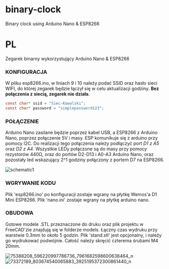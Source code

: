 # binary-clock
Binary clock using Arduino Nano &amp; ESP8266

# PL 
Zegarek binarny wykorzystujący Arduino Nano & ESP8266

### KONFIGURACJA
W pliku esp8266.ino, w liniach 9 i 10 należy podać SSID oraz hasło sieci WIFI, do której zegarek będzie łączył się w celu aktualizacji godziny. **Bez połączenia z siecią, zegarek nie działa**.
```c
const char* ssid = "Siec-Kowalski";
const char* password = "simplepassword123";
```

### POŁĄCZENIE
Arduino Nano zasilane będzie poprzez kabel USB, a ESP8266 z Arduino Nano, poprzez połączenie 5V i masy. ESP komunikuje się z arduino przy pomocy I2C. Do realizacji tego połączenia należy podłączyć port *D1 z A5* oraz *D2 z A4*. Wszystkie LEDy połączone są do masy przy pomocy rezystorów 440Ω, oraz do portów D2-D13 i A0-A3 Arduino Nano, oraz pozostały led wskazujący 2^1 godziny połączony z portem D7 na ESP8266.

![schematic1](https://user-images.githubusercontent.com/44320848/68903484-9d323680-073b-11ea-8f2d-5b03e0188d32.png)

### WGRYWANIE KODU
Plik 'esp8266.ino' po konfiguracji zostaje wgrany na płytkę Wemos'a D1 Mini ESP8266.
Plik 'nano.ini' zostaje wgrany na płytkę arduino nano.

### OBUDOWA
Gotowe modele .STL przeznaczone do druku oraz plik projektu w FreeCAD'zie znajdują się w folderze models.
Łączny czas wydruku przy warstwie 0.3mm to około 5 godzin.
Plik 'stand.stl' jest opcjonalny, i należy go wydrukować podwójnie.
Całość należy skręcić czterema śrubami M4 20mm.

![75388208_596220997786736_7961682598600638464_n](https://user-images.githubusercontent.com/44320848/68903996-0a929700-073d-11ea-8511-7c841a544c0e.jpg)
![73372189_803674540065883_3925195372300861440_n](https://user-images.githubusercontent.com/44320848/68903999-0bc3c400-073d-11ea-8b3c-2f9098ea71fc.jpg)
